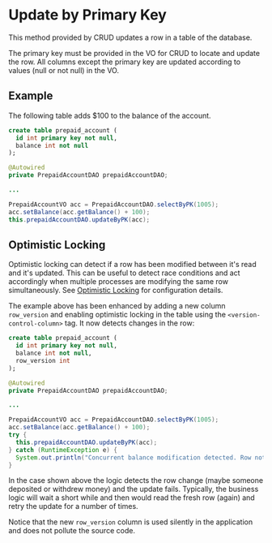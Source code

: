 # Update by Primary Key

This method provided by CRUD updates a row in a table of the database.

The primary key must be provided in the VO for CRUD to locate and update the row. All
columns except the primary key are updated according to values (null or not null)
in the VO.


## Example

The following table adds $100 to the balance of the account.

```sql
create table prepaid_account (
  id int primary key not null,
  balance int not null
);
```

```java
@Autowired
private PrepaidAccountDAO prepaidAccountDAO;

...

PrepaidAccountVO acc = PrepaidAccountDAO.selectByPK(1005);
acc.setBalance(acc.getBalance() + 100);
this.prepaidAccountDAO.updateByPK(acc);
```


## Optimistic Locking

Optimistic locking can detect if a row has been modified between it's read and it's updated.
This can be useful to detect race conditions and act accordingly when multiple processes are 
modifying the same row simultaneously. See
[Optimistic Locking](../config/tags/version-control-column.md#optimistic-locking) for configuration
details.

The example above has been enhanced by adding a new column `row_version` and enabling optimistic
locking in the table using the `<version-control-column>` tag. It now detects changes in the row:

```sql
create table prepaid_account (
  id int primary key not null,
  balance int not null,
  row_version int
);
```

```java
@Autowired
private PrepaidAccountDAO prepaidAccountDAO;

...

PrepaidAccountVO acc = PrepaidAccountDAO.selectByPK(1005);
acc.setBalance(acc.getBalance() + 100);
try {
  this.prepaidAccountDAO.updateByPK(acc);
} catch (RuntimeException e) {
  System.out.println("Concurrent balance modification detected. Row not updated.");
}
```

In the case shown above the logic detects the row change (maybe someone deposited or withdrew
money) and the update fails. Typically, the business logic will wait a short while and then 
would read the fresh row (again) and retry the update for a number of times.

Notice that the new `row_version` column is used silently in the application and does not 
pollute the source code.
